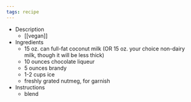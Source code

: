 ```yaml
---
tags: recipe
---
```


- Description
	- [[vegan]]
- Ingredients
	- 15 oz. can full-fat coconut milk (OR 15 oz. your choice non-dairy milk, though it will be less thick)
	- 10 ounces chocolate liqueur
	- 5 ounces brandy
	- 1-2 cups ice
	- freshly grated nutmeg, for garnish
- Instructions
	- blend